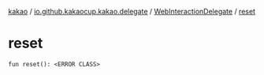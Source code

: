 [kakao](../../index.md) / [io.github.kakaocup.kakao.delegate](../index.md) / [WebInteractionDelegate](index.md) / [reset](./reset.md)

# reset

`fun reset(): <ERROR CLASS>`